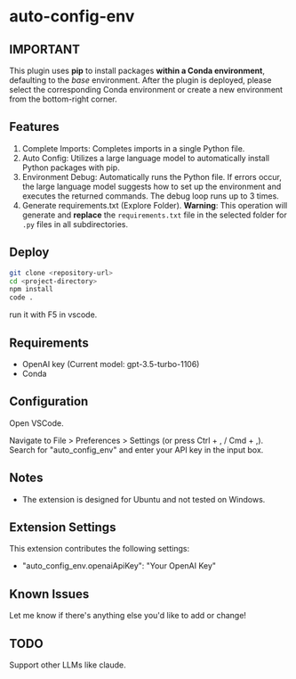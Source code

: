 # auto-config-env 

## IMPORTANT
This plugin uses **pip** to install packages **within a Conda environment**, defaulting to the *base* environment. 
After the plugin is deployed, please select the corresponding Conda environment or create a new environment from the bottom-right corner.
## Features
1. Complete Imports: Completes imports in a single Python file.
2. Auto Config:  Utilizes a large language model to automatically install Python packages with pip.
3. Environment Debug: Automatically runs the Python file. If errors occur, the large language model suggests how to set up the environment and executes the returned commands. The debug loop runs up to 3 times.
4. Generate requirements.txt (Explore Folder). **Warning**: This operation will generate and **replace** the `requirements.txt` file in the selected folder for `.py` files in all subdirectories.

<!-- 
Describe specific features of your extension including screenshots of your extension in action. Image paths are relative to this README file.

For example, if there is an image subfolder under your extension project workspace:

\!\[feature X\]\(images/feature-x.png\)

> Tip: Many popular extensions utilize animations. This is an excellent way to show off your extension! We recommend short, focused animations that are easy to follow.
-->

## Deploy
```sh
git clone <repository-url>
cd <project-directory>
npm install 
code .
```

run it with F5 in vscode.



## Requirements
- OpenAI key (Current model: gpt-3.5-turbo-1106)
- Conda

## Configuration
Open VSCode.

Navigate to File > Preferences > Settings (or press Ctrl + , / Cmd + ,).
Search for "auto_config_env" and enter your API key in the input box.

## Notes
- The extension is designed for Ubuntu and not tested on Windows.


## Extension Settings

This extension contributes the following settings:

* "auto_config_env.openaiApiKey": "Your OpenAI Key"

<!-- Include if your extension adds any VS Code settings through the `contributes.configuration` extension point.

For example:

This extension contributes the following settings:

* `myExtension.enable`: Enable/disable this extension.
* `myExtension.thing`: Set to `blah` to do something. -->

## Known Issues


Let me know if there's anything else you'd like to add or change!

<!-- ## Release Notes -->


## TODO
Support other LLMs like claude. 
<!-- Json {"id","header","filename","去掉header的code",project:"[path]content\n\n\n [path]|content"} -->
